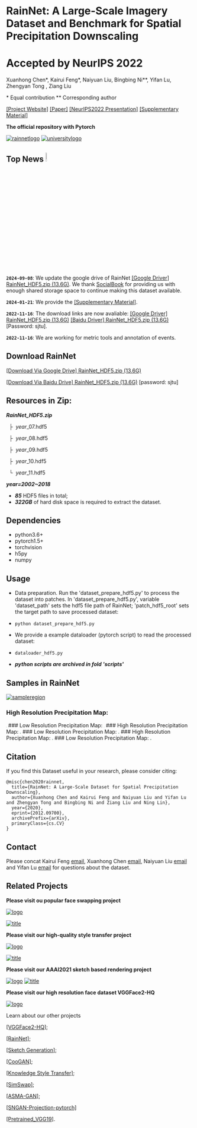 # RainNet: A Large-Scale Imagery Dataset and Benchmark for Spatial Precipitation Downscaling
# Accepted by NeurIPS 2022
Xuanhong Chen*, Kairui Feng*, Naiyuan Liu, Bingbing Ni**, Yifan Lu, Zhengyan Tong , Ziang Liu

\* Equal contribution
\*\* Corresponding author

[[Project Website]](https://neuralchen.github.io/RainNet) [[Paper]](https://arxiv.org/abs/2012.09700) [[NeurIPS2022 Presentation]](https://drive.google.com/file/d/14phfx_h0iLJAdKv_q13cO7c9NbJGC86H/view?usp=share_link)
[[Supplementary Material]](https://drive.google.com/file/d/1QmLompRY0WPnF90IDqKkKjOif_DLSyJy/view?usp=sharing)

**The official repository with Pytorch**

[![rainnetlogo](/docs/img/2.png)](https://github.com/neuralchen/RainNet)
[![universitylogo](/docs/img/university.png)](https://github.com/neuralchen/RainNet)

## Top News <img width=8% src="./docs/img/new.gif"/>

**`2024-09-08`**: We update the google drive of RainNet [[Google Driver] RainNet_HDF5.zip (13.6G)](https://drive.google.com/file/d/1YE9l7S6NNTCqwsaqXX607vUaLZeFRx8I/view?usp=sharing). We thank [SocialBook](https://socialbook.io/) for providing us with enough shared storage space to continue making this dataset available.

**`2024-01-21`**: We provide the [[Supplementary Material]](https://drive.google.com/file/d/1QmLompRY0WPnF90IDqKkKjOif_DLSyJy/view?usp=sharing).

**`2022-11-16`**: The download links are now avaliable: [[Google Driver] RainNet_HDF5.zip (13.6G)](https://drive.google.com/file/d/1cvzT3n9N7o06YhykdakOsboyqwTavkEP/view?usp=sharing) [[Baidu Driver] RainNet_HDF5.zip (13.6G)](https://pan.baidu.com/s/1hXa6Tr089KvBefCJIVQPuQ) [Password: sjtu].

**`2022-11-16`**: We are working for metric tools and annotation of events.

## Download RainNet

[[Download Via Google Drive] RainNet_HDF5.zip (13.6G)](https://drive.google.com/file/d/1cvzT3n9N7o06YhykdakOsboyqwTavkEP/view?usp=sharing) 

[[Download Via Baidu Drive] RainNet_HDF5.zip (13.6G)](https://pan.baidu.com/s/1hXa6Tr089KvBefCJIVQPuQ)
[password: sjtu]

## Resources in Zip:
***RainNet_HDF5.zip***

  &nbsp;&nbsp;&boxvr;&nbsp; $year$_07.hdf5
  
  &nbsp;&nbsp;&boxvr;&nbsp; $year$_08.hdf5
  
  &nbsp;&nbsp;&boxvr;&nbsp; $year$_09.hdf5
  
  &nbsp;&nbsp;&boxvr;&nbsp; $year$_10.hdf5
  
  &nbsp;&nbsp;&boxur;&nbsp; $year$_11.hdf5
  
  ***$year$=2002~2018***
  - ***85*** HDF5 files in total;
  - ***322GB*** of hard disk space is required to extract the dataset.

## Dependencies
- python3.6+
- pytorch1.5+
- torchvision
- h5py
- numpy

## Usage
- Data preparation. Run the 'dataset_prepare_hdf5.py' to process the dataset into patches. In 'dataset_prepare_hdf5.py', variable 'dataset_path' sets the hdf5 file path of RainNet; 'patch_hdf5_root' sets the target path to save processed dataset:

- ```python dataset_prepare_hdf5.py```

- We provide a example dataloader (pytorch script) to read the processed dataset:

- ```dataloader_hdf5.py```

- ***python scripts are archived in fold 'scripts'***

## Samples in RainNet

[![sampleregion](/docs/img/region.png)](https://github.com/neuralchen/RainNet)


### High Resolution Precipitation Map:
<img src="./docs/img/HRGT_201009539_201009571.webp"  style="zoom: 10%;" />
### Low Resolution Precipitation Map:
<img src="./docs/img/LRGT_201009539_201009571.webp"  style="zoom: 10%;" />
### High Resolution Precipitation Map:
<img src="./docs/img/HRGT_201108607_201108655.webp"  style="zoom: 20%;" />
### Low Resolution Precipitation Map:
<img src="./docs/img/LRGT_201108607_201108655.webp"  style="zoom: 20%;" />
### High Resolution Precipitation Map:
<img src="./docs/img/HRGT_201109091_201109123.webp"  style="zoom: 20%;" />
### Low Resolution Precipitation Map:
<img src="./docs/img/LRGT_201109091_201109123.webp"  style="zoom: 20%;" />










## Citation
If you find this Dataset useful in your research, please consider citing:

```
@misc{chen2020rainnet,
  title={RainNet: A Large-Scale Dataset for Spatial Precipitation Downscaling},
  author={Xuanhong Chen and Kairui Feng and Naiyuan Liu and Yifan Lu and Zhengyan Tong and Bingbing Ni and Ziang Liu and Ning Lin},
  year={2020},
  eprint={2012.09700},
  archivePrefix={arXiv},
  primaryClass={cs.CV}
} 
```

## Contact
Please concat Kairui Feng [email](kairuif@princeton.com), Xuanhong Chen [email](xuanhongchenzju@outlook.com), Naiyuan Liu [email](naiyuan.liu@student.uts.edu.au) and Yifan Lu [email](yifan_lu@sjtu.edu.cn) for questions about the dataset. 

## Related Projects

**Please visit ou popular face swapping project**

[![logo](./docs/img/logo1.png)](https://github.com/neuralchen/SimSwap)

[![title](/docs/img/results1.PNG)](https://github.com/neuralchen/SimSwap)

**Please visit our high-quality style transfer project**

[![logo](./docs/img/logo.png)](https://github.com/neuralchen/ASMAGAN)

[![title](/docs/img/title.png)](https://github.com/neuralchen/ASMAGAN)

**Please visit our AAAI2021 sketch based rendering project**

[![logo](./docs/img/girl2.gif)](https://github.com/TZYSJTU/Sketch-Generation-with-Drawing-Process-Guided-by-Vector-Flow-and-Grayscale)
[![title](/docs/img/girl2-RGB.png)](https://github.com/TZYSJTU/Sketch-Generation-with-Drawing-Process-Guided-by-Vector-Flow-and-Grayscale)

**Please visit our high resolution face dataset VGGFace2-HQ**

[![logo](./docs/img/vggface2_hq_compare.png)](https://github.com/NNNNAI/VGGFace2-HQ)

Learn about our other projects 

[[VGGFace2-HQ]](https://github.com/NNNNAI/VGGFace2-HQ);

[[RainNet]](https://neuralchen.github.io/RainNet);

[[Sketch Generation]](https://github.com/TZYSJTU/Sketch-Generation-with-Drawing-Process-Guided-by-Vector-Flow-and-Grayscale);

[[CooGAN]](https://github.com/neuralchen/CooGAN);

[[Knowledge Style Transfer]](https://github.com/AceSix/Knowledge_Transfer);

[[SimSwap]](https://github.com/neuralchen/SimSwap);

[[ASMA-GAN]](https://github.com/neuralchen/ASMAGAN);

[[SNGAN-Projection-pytorch]](https://github.com/neuralchen/SNGAN_Projection)

[[Pretrained_VGG19]](https://github.com/neuralchen/Pretrained_VGG19).
